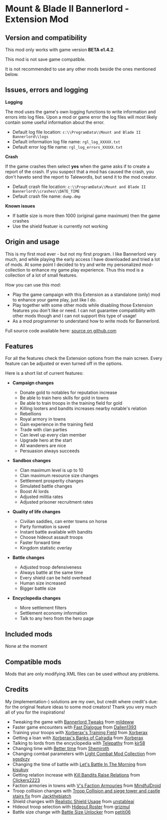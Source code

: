 # Mount & Blade II Bannerlord - Extension Mod


## Version and compatibility

This mod only works with game version **BETA e1.4.2**.

This mod is not save game compatible.

It is not recommended to use any other mods beside the ones mentioned below.

## Issues, errors and logging

**Logging**

The mod uses the game's own logging functions to write information and errors into log files. Upon a mod or game error the log files will most likely contain some useful information about the error.

* Default log file location: `c:\\ProgramData\\Mount and Blade II Bannerlord\\logs`
* Default information log file name: `rgl_log_XXXXX.txt`
* Default error log file name: `rgl_log_errors_XXXXX.txt`

**Crash**

If the game crashes then select **yes** when the game asks if to create a report of the crash. If you suspect that a mod has caused the crash, you don't haveto send the report to Talewordls, but send it to the mod creator.

* Default crash file location: `c:\\ProgramData\\Mount and Blade II Bannerlord\\crashes\\DATE_TIME`
* Default crash file name: `dump.dmp`

**Known issues**
  * If battle size is more then 1000 (original game maximum) then the game crashes
  * Use the shield featuer is currently not working


## Origin and usage

This is my first mod ever - but not my first program. I like Bannerlord very much, and while playing the early access I have downloaded and tried a lot of mods. At some point I decided to try and write my personalized mod-collection to enhance my game play experience. Thus this mod is a collection of a lot of small features.

How you can use this mod:
* Play the game campaign with this Extension as a standalone (only) mod to enhance your game play, just like I do.
* Play together with some other mods while disabling those Extension features you don't like or need. I can not guarantee compatibility with other mods though and I can not support this type of usage!
 * As a mod programmer to understand how to write mods for Bannerlord.

Full source code available here: [source on github.com](https://github.com/GeluHUN/mb2-bannerlord-mods)


## Features

For all the features check the Extension options from the main screen. Every feature can be adjusted or even turned off in the options.

Here is a short list of current features:

* **Campaign changes**
  * Donate gold to notables for reputation increase
  * Be able to train hero skills for gold in towns
  * Be able to train troops in the training field for gold
  * Killing looters and bandits increases nearby notable's relation
  * Rebellions
  * Royal armory in towns
  * Gain experience in the training field
  * Trade with clan parties
  * Can level up every clan member
  * Upgrade hero at the start
  * All wanderers are nice
  * Persuasion always succeeds

* **Sandbox changes**
  * Clan maximum level is up to 10
  * Clan maximum resource size changes
  * Settlement prosperity changes
  * Simulated battle changes
  * Boost AI lords
  * Adjusted militia rates
  * Adjusted prisoner recruitment rates

* **Quality of life changes**
  * Civilian saddles, can enter towns on horse
  * Party formation is saved
  * Instant battle available with bandits
  * Choose hideout assault troops
  * Faster forward time
  * Kingdom statistic overlay

* **Battle changes**
  * Adjusted troop defensiveness
  * Always battle at the same time
  * Every shield can be held overhead
  * Human size increased
  * Bigger battle size

* **Encyclopedia changes**
  * More settlement filters
  * Settlement economy information
  * Talk to any hero from the hero page


## Included mods

None at the moment


## Compatible mods

Mods that are only modifying XML files can be used without any problems.


## Credits

My (implementation-) solutions are my own, but credit where credit's due: for the original feature ideas to some mod creators! Thank you very much all of you for the inspirations!

* Tweaking the game with [Bannerlord Tweaks](https://www.nexusmods.com/mountandblade2bannerlord/mods/49) from [mildeww](https://www.nexusmods.com/mountandblade2bannerlord/users/1159298)
* Faster game encounters with [Fast Dialogue](https://www.nexusmods.com/mountandblade2bannerlord/mods/68) from [Dallen1393](https://www.nexusmods.com/mountandblade2bannerlord/users/85685243)
* Training your troops with [Xorberax's Training Field](https://www.nexusmods.com/mountandblade2bannerlord/mods/258) from [Xorberax](https://www.nexusmods.com/mountandblade2bannerlord/users/75222188)
* Getting a loan with [Xorberax's Banks of Calradia](https://www.nexusmods.com/mountandblade2bannerlord/mods/475) from [Xorberax](https://www.nexusmods.com/mountandblade2bannerlord/users/75222188)
* Talking to lords from the encyclopedia with [Telepathy](https://www.nexusmods.com/mountandblade2bannerlord/mods/1203) from [kir58](https://www.nexusmods.com/mountandblade2bannerlord/users/3358343)
* Changing time with [Better time](https://www.nexusmods.com/mountandblade2bannerlord/mods/139) from [Shemiroth](https://www.nexusmods.com/mountandblade2bannerlord/users/40324940)
* Changing combat parameters with [Light Combat Mod Collection](https://www.nexusmods.com/mountandblade2bannerlord/mods/1121) from [sgsdxzy](https://www.nexusmods.com/mountandblade2bannerlord/users/33526760)
* Changing the time of battle with [Let's Battle In The Morning](https://www.nexusmods.com/mountandblade2bannerlord/mods/1126) from [kisukuy](https://www.nexusmods.com/mountandblade2bannerlord/users/8642876)
* Getting relation increase with [Kill Bandits Raise Relations](https://www.nexusmods.com/mountandblade2bannerlord/mods/500) from [Clickers2223](https://www.nexusmods.com/mountandblade2bannerlord/users/61177901)
* Faction armories in towns with [V's Faction Armouries](https://www.nexusmods.com/mountandblade2bannerlord/mods/1301) from [MindfulDroid](https://www.nexusmods.com/mountandblade2bannerlord/users/29760200)
* Troop collision changes with [Troop Collision and siege tower and castle stairs fix](https://www.nexusmods.com/mountandblade2bannerlord/mods/495) from [Jackthebiatch](https://www.nexusmods.com/mountandblade2bannerlord/users/5920000)
* Shield changes with [Realistic Shield Usage](https://www.nexusmods.com/mountandblade2bannerlord/mods/1701) from [unstableai](https://www.nexusmods.com/mountandblade2bannerlord/users/89847878)
* Hideout troop selection with [Hideout Roster](https://www.nexusmods.com/mountandblade2bannerlord/mods/1617) from [grizmul](https://www.nexusmods.com/mountandblade2bannerlord/users/41175625)
* Battle size change with [Battle Size Unlocker](https://www.nexusmods.com/mountandblade2bannerlord/mods/542) from [petiti06](https://www.nexusmods.com/mountandblade2bannerlord/users/5842176)
